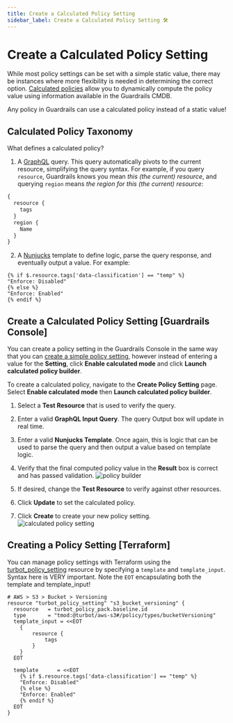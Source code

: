 ```yaml
---
title: Create a Calculated Policy Setting
sidebar_label: Create a Calculated Policy Setting 🛠
---
```


# Create a Calculated Policy Setting

While most policy settings can be set with a simple static value, there may be
instances where more flexibility is needed in determining the correct option.
[Calculated policies](concepts/policies/values-settings#calculating-policy-values-for-a-resource)
allow you to dynamically compute the policy value using information available in
the Guardrails CMDB.

Any policy in Guardrails can use a calculated policy instead of a static value!

## Calculated Policy Taxonomy

What defines a calculated policy?

1. A [GraphQL](reference/graphql) query. This query automatically pivots to the
   current resource, simplifying the query syntax. For example, if you query
   `resource`, Guardrails knows you mean _this (the current) resource_, and querying
   `region` means _the region for this (the current) resource_:

```graphql
{
  resource {
    tags
  }
  region {
    Name
  }
}
```

2. A [Nunjucks](https://mozilla.github.io/nunjucks/) template to define logic,
   parse the query response, and eventually output a value. For example:

```
{% if $.resource.tags['data-classification'] == "temp" %}
"Enforce: Disabled"
{% else %}
"Enforce: Enabled"
{% endif %}
```

## Create a Calculated Policy Setting [Guardrails Console]

You can create a policy setting in the Guardrails Console in the same way that you
can
[create a simple policy setting](guides/managing-policies#creating-simple-policy-settings),
however instead of entering a value for the **Setting**, click **Enable
calculated mode** and click **Launch calculated policy builder**.

To create a calculated policy, navigate to the **Create Policy Setting** page.
Select **Enable calculated mode** then **Launch calculated policy builder**.

1. Select a **Test Resource** that is used to verify the query.
2. Enter a valid **GraphQL Input Query**. The query Output box will update in
   real time.
3. Enter a valid **Nunjucks Template**. Once again, this is logic that can be
   used to parse the query and then output a value based on template logic.
4. Verify that the final computed policy value in the **Result** box is correct
   and has passed validation.
   ![policy builder](/images/docs/guardrails/using/policies/create-setting/calculated-policy-builder.png)

5. If desired, change the **Test Resource** to verify against other resources.
6. Click **Update** to set the calculated policy.
7. Click **Create** to create your new policy setting.
   ![calculated policy setting](/images/docs/guardrails/using/policies/create-setting/calculated-policy-setting.png)

## Creating a Policy Setting [Terraform]

You can manage policy settings with Terraform using the
[turbot_policy_setting](https://www.terraform.io/docs/providers/turbot/r/policy_setting.html)
resource by specifying a `template` and `template_input`. Syntax here is VERY
important. Note the `EOT` encapsulating both the template and template_input!

```hcl
# AWS > S3 > Bucket > Versioning
resource "turbot_policy_setting" "s3_bucket_versioning" {
  resource   = turbot_policy_pack.baseline.id
  type       = "tmod:@turbot/aws-s3#/policy/types/bucketVersioning"
  template_input = <<EOT
    {
        resource {
            tags
        }
    }
  EOT

  template      = <<EOT
    {% if $.resource.tags['data-classification'] == "temp" %}
    "Enforce: Disabled"
    {% else %}
    "Enforce: Enabled"
    {% endif %}
  EOT
}
```
